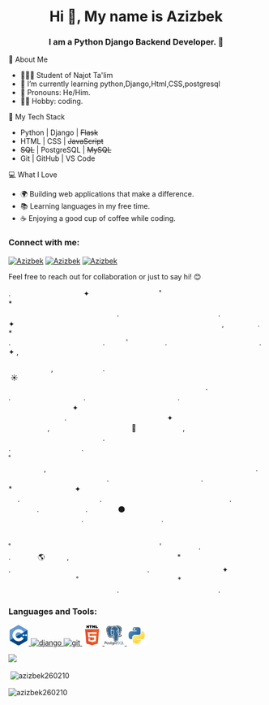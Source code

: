 <h1 align="center">Hi 👋, My name is Azizbek</h1>
<h3 align="center">I am a Python Django Backend Developer. 🐍</h3>
<p dir="auto">🌟 About Me</p>
<ul dir="auto">
<li>👨🏼‍🎓 Student of Najot Ta'lim</li>
<li>🌱 I’m currently learning python,Django,Html,CSS,postgresql</li>
<li>🤴 Pronouns: He/Him.</li>
<li>👨‍💻 Hobby: coding.</li>
</ul>
<p dir="auto">🚀 My Tech Stack</p>
<ul dir="auto">
<li>Python | Django | <s>Flask</s></li>
<li>HTML | CSS | <s>JavaScript</s></li>
<li><s>SQL</s> | PostgreSQL | <s>MySQL</s></li>
<li>Git | GitHub | VS Code</li>
</ul>
<p dir="auto">💻 What I Love</p>
<ul dir="auto">
<li>🌍 Building web applications that make a difference.</li>
<li>📚 Learning languages in my free time.</li>
<li>☕ Enjoying a good cup of coffee while coding.</li>
</ul>
<h3 align="left">Connect with me:</h3>
<p align="left">
<a href="https://www.instagram.com/7_a_z_i_z_b_e_k_7/" target="blank"><img align="center" src="https://raw.githubusercontent.com/rahuldkjain/github-profile-readme-generator/master/src/images/icons/Social/instagram.svg" alt="Azizbek" height="35" width="40" /></a>
<a href="https://t.me/Azizbek_Xudoyberdiev" target="blank"><img align="center" src="https://cdn.iconscout.com/icon/premium/png-512-thumb/telegram-3713663-3100672.png?f=webp&w=256" alt="Azizbek" height="30" width="35" /></a>
<a href="https://www.gmail.azizbek260210@gmail.com" target="blank"><img align="center" src="https://cdn.iconscout.com/icon/premium/png-512-thumb/gmail-2752179-2284996.png?f=webp&w=256" alt="Azizbek" height="30" width="35" /></a>
</p>
<p dir="auto">Feel free to reach out for collaboration or just to say hi! 😊</p>

.　　　　　　　　　　 ✦ 　　　　   　 　　　˚　　　　　　　　　　　　　　*　　　　　　   　　　　　　　　　　　　　　　.　　　　　　　　　　　　　　. 　　 　　　　　　　 ✦ 　　　　　　　　　　 　 ‍ ‍ ‍ ‍ 　　　　 　　　　　　　　　　　　,　　   　
                                                    .                          *                       
.　　　　　　　　　　　　　.　　　ﾟ　  　　　.　　　　　　　　　　　　　.                                         ✦              ,

　　　　　　,　　　　　　　.　　　　　　    　　　　 　　　　　　　　　　　　　　　　　　 ☀️ 　　　　　　　　　　　　　　　　　　    　      　　　　　        .　　　　　　　　　　　　　. 　　　　　　　　　　.　　　　　　　　　　　　　. 　　　　　　　　　✦　　　　　　　       　   　　　　 　　　　　　　　　　　　　　　　       　   　　　　　.　　　　　　　　　　　       　    ✦ 　   　　　,　　　　　　　　　　　    🚀 　　　　 　　,　　　 ‍ ‍ ‍ ‍ 　 　　　　　　　　　　　　.　　　　　 　　 　　　.　　　　　　　　　　.　　　 　           　　　　　　　　　　　　　　　　　　　˚　　　 　   　　　　,　　　　　　　　　　　       　    　　　　　　　　　　　　　　　　.　　　  　　    　　　　　 　　　　
      .　　　　　　　　　　　　　.　　　　　　　　　　　　　　　* 　　   　　　　　 ✦ 　　　　　　　         　        　　　　 　　 　.　　　　　　 　　　　　.　　　　　　　　　　　　　　　　　　.　　　　　    　　. 　 　　　　　.　　　　 🌑 　　　　　   　　　　　.　　　　　　　　　　　.　　　　　　　　　　   　

　˚　　　　　　　　　　　　　　　　　　　　　ﾟ　　　　　.　　　　　　　　　　　　　　　. 　　 　 🌎 ‍ ‍ ‍ ‍ ‍ ‍ ‍ ‍ ‍ ‍ ,　 　　　　　　　　　　　　　　* .　　　　　 　　　　　　　　　　　　　　.　　　　　　　　　　 ✦ 　　　　   　 　　　˚　　　　　　　　　　　　　　*　　　　　　   　　　　　　　　　　　　　　　.　　　　　　　　　　　　　　.

<h3 align="left">Languages and Tools:</h3>
<p align="left"> <a href="https://www.w3schools.com/cpp/" target="_blank" rel="noreferrer"> 
    <img src="https://raw.githubusercontent.com/devicons/devicon/master/icons/cplusplus/cplusplus-original.svg" alt="cplusplus" width="40" height="40"/> 
</a> 
    <a href="https://www.djangoproject.com/" target="_blank" rel="noreferrer"> 
        <img src="https://cdn.worldvectorlogo.com/logos/django.svg" alt="django" width="40" height="40"/> 
    </a> 
    <a href="https://git-scm.com/" target="_blank" rel="noreferrer"> 
        <img src="https://www.vectorlogo.zone/logos/git-scm/git-scm-icon.svg" alt="git" width="40" height="40"/> 
    </a> 
    <a href="https://www.w3.org/html/" target="_blank" rel="noreferrer"> 
        <img src="https://raw.githubusercontent.com/devicons/devicon/master/icons/html5/html5-original-wordmark.svg" alt="html5" width="40" height="40"/> 
    </a>
    <a href="https://www.postgresql.org" target="_blank" rel="noreferrer"> 
        <img src="https://raw.githubusercontent.com/devicons/devicon/master/icons/postgresql/postgresql-original-wordmark.svg" alt="postgresql" width="40" height="40"/> 
    </a> 
    <a href="https://www.python.org" target="_blank" rel="noreferrer"> 
        <img src="https://raw.githubusercontent.com/devicons/devicon/master/icons/python/python-original.svg" alt="python" width="40" height="40"/> 
    </p>
</a> 
<a href="https://visitcount.itsvg.in">
<img src="https://visitcount.itsvg.in/api?id=Azizbek&label=Profile%20Views&color=0&icon=6&pretty=true" />
</a>
<p>&nbsp;<img align="center" src="https://github-readme-stats.vercel.app/api?username=azizbek260210&show_icons=true&locale=en" alt="azizbek260210" /></p>

<p><img align="center" src="https://github-readme-streak-stats.herokuapp.com/?user=azizbek260210&" alt="azizbek260210" /></p>
